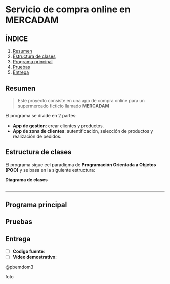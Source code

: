 # Servicio de compra online en MERCADAM

## ÍNDICE

1. [Resumen](#resumen-)
2. [Estructura de clases](#estructura-de-clases)
3. [Programa principal]()
4. [Pruebas]()
5. [Entrega]()

## Resumen

> Este proyecto consiste en una app de compra online para un supermercado ficticio llamado **MERCADAM**

El programa se divide en 2 partes:

- **App de gestion**: crear clientes y productos.
- **App de zona de clientes**: autentificación, selección de productos y realización de pedidos.

## Estructura de clases

El programa sigue eel paradigma de **Programación Orientada a Objetos (POO)** y se basa en la siguiente estructura:

**Diagrama de clases**

```PlantaUML

```

***

## Programa principal

## Pruebas

## Entrega
- [ ] **Codigo fuente**: []()
- [ ] **Vídeo demostrativo**:[]()

@pbemdom3

foto
![]()